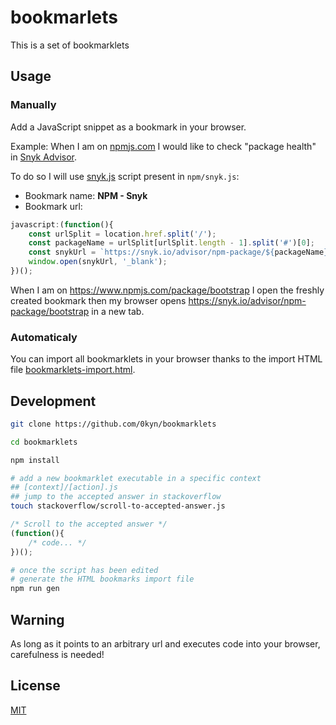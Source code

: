 # bookmarlets

This is a set of bookmarklets

## Usage

### Manually

Add a JavaScript snippet as a bookmark in your browser.

Example: When I am on [npmjs.com](https://www.npmjs.com/) I would like to check "package health" in [Snyk Advisor](https://snyk.io/advisor/).

To do so I will use [snyk.js](./npm/snyk.js) script present in `npm/snyk.js`: 
- Bookmark name: **NPM - Snyk**  
- Bookmark url:
```javascript
javascript:(function(){
    const urlSplit = location.href.split('/');
    const packageName = urlSplit[urlSplit.length - 1].split('#')[0];
    const snykUrl = `https://snyk.io/advisor/npm-package/${packageName}`;
    window.open(snykUrl, '_blank');
})();
```

When I am on https://www.npmjs.com/package/bootstrap I open the freshly created bookmark then my browser opens https://snyk.io/advisor/npm-package/bootstrap in a new tab.

### Automaticaly

You can import all bookmarklets in your browser thanks to the import HTML file [bookmarklets-import.html](./bookmarklets-import.html).

## Development

```bash
git clone https://github.com/0kyn/bookmarklets

cd bookmarklets

npm install

# add a new bookmarklet executable in a specific context
## [context]/[action].js
## jump to the accepted answer in stackoverflow
touch stackoverflow/scroll-to-accepted-answer.js 
```

```js
/* Scroll to the accepted answer */
(function(){
    /* code... */
})();
```

```bash
# once the script has been edited
# generate the HTML bookmarks import file
npm run gen
```

## Warning

As long as it points to an arbitrary url and executes code into your browser, carefulness is needed!

## License

[MIT](https://choosealicense.com/licenses/mit/)